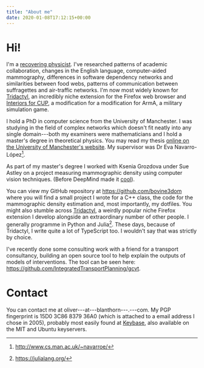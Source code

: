 ```yaml
---
title: "About me"
date: 2020-01-08T17:12:15+00:00
---
```


# Hi!

I'm a [recovering physicist](https://www.smbc-comics.com/comic/2012-03-21). I've researched patterns of academic collaboration, changes in the English language, computer-aided mammography, differences in software dependency networks and similarities between food webs, patterns of communication between suffragettes and air-traffic networks. I'm now most widely known for [Tridactyl](https://github.com/tridactyl/tridactyl), an incredibly niche extension for the Firefox web browser and [Interiors for CUP](https://steamcommunity.com/sharedfiles/filedetails/?id=1883956552), a modification for a modification for ArmA, a military simulation game.
<!--more-->

I hold a PhD in computer science from the University of Manchester. I was studying in the field of complex networks which doesn't fit neatly into any single domain---both my examiners were mathematicians and I hold a master's degree in theoretical physics. You may read my thesis [online on the University of Manchester's website](https://www.research.manchester.ac.uk/portal/en/theses/characterisation-of-complex-networks-from-their-topologies(1febf479-d9a5-4301-9bb9-beb7f5cbcc4e).html). My supervisor was Dr Eva Navarro-López[^Eva].

As part of my master's degree I worked with Ksenia Grozdova under Sue Astley on a project measuring mammographic density using computer vision techniques. (Before DeepMind made it [cool](https://www.nature.com/articles/s41586-019-1799-6)).

You can view my GitHub repository at https://github.com/bovine3dom where you will find a small project I wrote for a C++ class, the code for the mammographic density estimation and, most importantly, my dotfiles. You might also stumble across [Tridactyl](https://github.com/tridactyl/tridactyl), a weirdly popular niche Firefox extension I develop alongside an extraordinary number of other people. I generally programme in Python and Julia[^Julia]. These days, because of Tridactyl, I write quite a lot of TypeScript too. I wouldn't say that was strictly by choice.

I've recently done some consulting work with a friend for a transport consultancy, building an open source tool to help explain the outputs of models of interventions. The tool can be seen here: https://github.com/IntegratedTransportPlanning/gcvt.

# Contact

You can contact me at oliver---at---blanthorn---.---com. My PGP fingerprint is 15D0 3C86 8379 36A0 (which is attached to a email address I chose in 2005), probably most easily found at [Keybase](https://keybase.io/bovine3dom), also available on the MIT and Ubuntu keyservers.

[^Eva]: http://www.cs.man.ac.uk/~navarroe/
[^Julia]: https://julialang.org/
